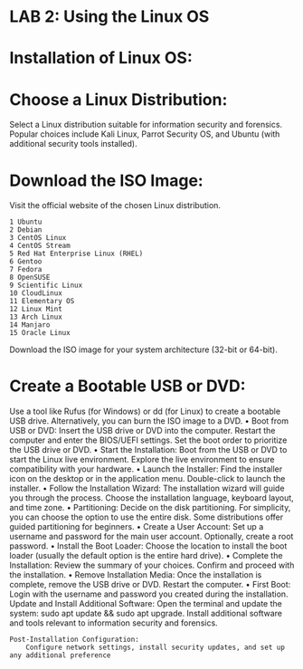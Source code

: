 # LAB 2: Using the Linux OS

# Installation of Linux OS:

 # Choose a Linux Distribution:
 
Select a Linux distribution suitable for information security and forensics. Popular choices include Kali Linux, Parrot Security OS, and Ubuntu (with additional security tools installed).

# Download the ISO Image:

Visit the official website of the chosen Linux distribution.
```
1 Ubuntu
2 Debian
3 CentOS Linux
4 CentOS Stream
5 Red Hat Enterprise Linux (RHEL)
6 Gentoo
7 Fedora
8 OpenSUSE
9 Scientific Linux
10 CloudLinux
11 Elementary OS
12 Linux Mint
13 Arch Linux
14 Manjaro
15 Oracle Linux 
```

Download the ISO image for your system architecture (32-bit or 64-bit).

# Create a Bootable USB or DVD:
Use a tool like Rufus (for Windows) or dd (for Linux) to create a bootable USB drive.
Alternatively, you can burn the ISO image to a DVD.
    • Boot from USB or DVD:
Insert the USB drive or DVD into the computer. Restart the computer and enter the BIOS/UEFI settings. Set the boot order to prioritize the USB drive or DVD.
    • Start the Installation:
Boot from the USB or DVD to start the Linux live environment. Explore the live environment to ensure compatibility with your hardware.
    • Launch the Installer:
Find the installer icon on the desktop or in the application menu.
Double-click to launch the installer.
    • Follow the Installation Wizard:
        The installation wizard will guide you through the process.
        Choose the installation language, keyboard layout, and time zone.
    • Partitioning:
Decide on the disk partitioning. For simplicity, you can choose the option to use the entire disk.
Some distributions offer guided partitioning for beginners.
    • Create a User Account:
Set up a username and password for the main user account.
Optionally, create a root password.
    • Install the Boot Loader:
Choose the location to install the boot loader (usually the default option is the entire hard drive).
    • Complete the Installation:
Review the summary of your choices. Confirm and proceed with the installation.
    • Remove Installation Media:
Once the installation is complete, remove the USB drive or DVD. Restart the computer.
    • First Boot:
Login with the username and password you created during the installation.
Update and Install Additional Software: Open the terminal and update the system: 
sudo apt update && sudo apt upgrade.
        Install additional software and tools relevant to information security and forensics.

    Post-Installation Configuration:
        Configure network settings, install security updates, and set up any additional preference
